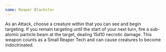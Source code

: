```yaml
---
name: Reaper Blackstar
---
```

As an Attack, choose a creature within <me-distance length="300" /> that you can see and begin targeting. If you remain
targeting until the start of your next turn, fire a sub-atomic particle beam at the target, dealing 15d10 necrotic damage.
This weapon counts as a Small Reaper Tech and can cause creatures to become indoctrinated.
